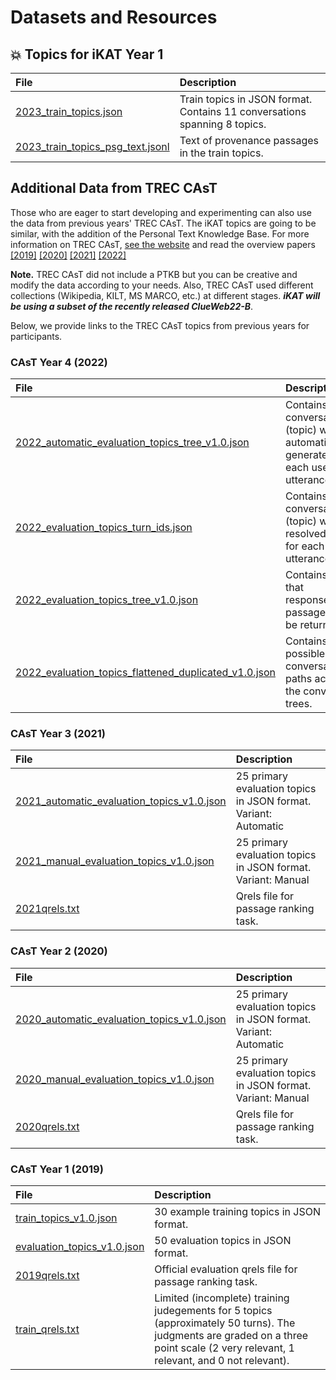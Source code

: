 # **Datasets and Resources**

## :boom: **Topics for iKAT Year 1**

|    File      |      Description      |
|:------------|:---------------------|
| 	[2023_train_topics.json](https://gla-my.sharepoint.com/:u:/g/personal/shubham_chatterjee_glasgow_ac_uk/EVNNL0Pyi3hDmoJsGQMnwL8B7Z2v1jvbmCAtlvx3z74lEQ?e=cAj7qQ)       |       Train topics in JSON format. Contains 11 conversations spanning 8 topics.             |
| 	[2023_train_topics_psg_text.jsonl](https://gla-my.sharepoint.com/:u:/g/personal/shubham_chatterjee_glasgow_ac_uk/EbUkpRSgi15KmmXEOimYNSgBB5SnFbY5m28FIRF_mwtUIg?e=c3deq1)       |       Text of provenance passages in the train topics.             |



## **Additional Data from TREC CAsT**
Those who are eager to start developing and experimenting can also use the data from previous years' TREC CAsT. The iKAT topics are going to be similar, with the addition of the Personal Text Knowledge Base. For more information on TREC CAsT, [see the website](https://www.treccast.ai/) and read the overview papers [[2019]](https://arxiv.org/abs/2003.13624) [[2020]](https://scholar.google.com/scholar_url?url=https://www.cs.cmu.edu/afs/cs.cmu.edu/Web/People/callan/Papers/trec2021-dalton.pdf&hl=en&sa=T&oi=gsb-gga&ct=res&cd=0&d=4712262702816537608&ei=En6IZNaeLcPFmAGMo47oDQ&scisig=AGlGAw9ggvQnzye9tQlrvoob1Js5) [[2021]](https://www.cs.cmu.edu/~callan/Papers/trec22-Jeffrey_Dalton.pdf) [[2022]](https://trec.nist.gov/pubs/trec31/papers/Overview_cast.pdf)

**Note.** TREC CAsT did not include a PTKB but you can be creative and modify the data according to your needs. Also, TREC CAsT used different collections (Wikipedia, KILT, MS MARCO, etc.) at different stages. **_iKAT will be using a subset of the recently released ClueWeb22-B_**.

Below, we provide links to the TREC CAsT topics from previous years for participants. 

### **CAsT Year 4 (2022)**

|    File      |      Description      |
|:------------|:---------------------|
| 	[2022_automatic_evaluation_topics_tree_v1.0.json](https://drive.google.com/file/d/1eASuL62byYlS9LoJFzKWYMGYQsMz3X6j/view?usp=sharing)       |       Contains each conversation tree (topic) with an automatic rewrite generated for each user utterance.                |
|        [2022_evaluation_topics_turn_ids.json](https://drive.google.com/file/d/1SSLhJ_4GHbnrUuxzt_Vh5kegGTFu4JTA/view?usp=sharing)      |  Contains each conversation tree (topic) with the resolved query for each user utterance.   |
|        [2022_evaluation_topics_tree_v1.0.json](https://drive.google.com/file/d/1f4uD6KGLX8wf_S5yzxOVbkfFuJxA04eU/view?usp=sharing)     |  Contains all ids that responses/ranked passages need to be returned for. |
|        [2022_evaluation_topics_flattened_duplicated_v1.0.json](https://drive.google.com/file/d/1Kenj3U21k1FjmpCrNvfz5XGck11tHbsK/view?usp=sharing)      |             Contains all possible conversation paths across all the conversation trees.       |

### **CAsT Year 3 (2021)**

|    File      |      Description      |
|:------------|:---------------------|
| 	[2021_automatic_evaluation_topics_v1.0.json](https://drive.google.com/file/d/1Fg-xvKeIZx9ly2uFczNEE_UYNozkfLgt/view?usp=sharing)       |       25 primary evaluation topics in JSON format. Variant: Automatic              |
|        [2021_manual_evaluation_topics_v1.0.json](https://drive.google.com/file/d/1vKwxhd7aNJ7nHC5_AphZHVYUvyZRUiQe/view?usp=sharing)      |  25 primary evaluation topics in JSON format. Variant: Manual  |
|        [2021qrels.txt](https://drive.google.com/file/d/1Co9o0xjzEqzosKcuLBrcNl39Q-11flA6/view?usp=drive_link)      |  Qrels file for passage ranking task. |


### **CAsT Year 2 (2020)**

|    File      |      Description      |
|:------------|:---------------------|
| 	[2020_automatic_evaluation_topics_v1.0.json](https://drive.google.com/file/d/1P9nix1pV_kCO2dgunw_KsLMMkWa8b2uy/view?usp=sharing)       |       25 primary evaluation topics in JSON format. Variant: Automatic              |
|        [2020_manual_evaluation_topics_v1.0.json](https://drive.google.com/file/d/1HlJXyicROEcbpAxpPcs1NC1YBrbVcibt/view?usp=sharing)      |  25 primary evaluation topics in JSON format. Variant: Manual  |
|        [2020qrels.txt](https://drive.google.com/file/d/1Wj8gWNZLbYWTvh-3EvVtIn4HFl13Kega/view?usp=sharing)      |  Qrels file for passage ranking task. |

### **CAsT Year 1 (2019)**

|    File      |      Description      |
|:------------|:---------------------|
| 	[train_topics_v1.0.json](https://drive.google.com/file/d/1xQTcGtyDMptoXYmapjCwI6Othv91ebdW/view?usp=sharing)       |      30 example training topics in JSON format.           |
|        [evaluation_topics_v1.0.json](https://drive.google.com/file/d/17beCNDgSyDODJAFmvfi7-T1CmRmXm2MX/view?usp=sharing)      |  50 evaluation topics in JSON format.  |
|        [2019qrels.txt](https://drive.google.com/file/d/1qaFqUISt_JD_y6CIUfIa7aDWTX38Y93p/view?usp=sharing)      |  Official evaluation qrels file for passage ranking task. |
|        [train_qrels.txt](https://drive.google.com/file/d/1VgpSigtZHKcFKmgaowHaXKXQTvZz8QrV/view?usp=sharing)      |   Limited (incomplete) training judegements for 5 topics (approximately 50 turns). The judgments are graded on a three point scale (2 very relevant, 1 relevant, and 0 not relevant). |

